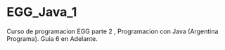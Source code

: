 # EGG_Java_1
Curso de programacion EGG parte 2 , Programacion con Java (Argentina Programa).
Guia 6 en Adelante.
